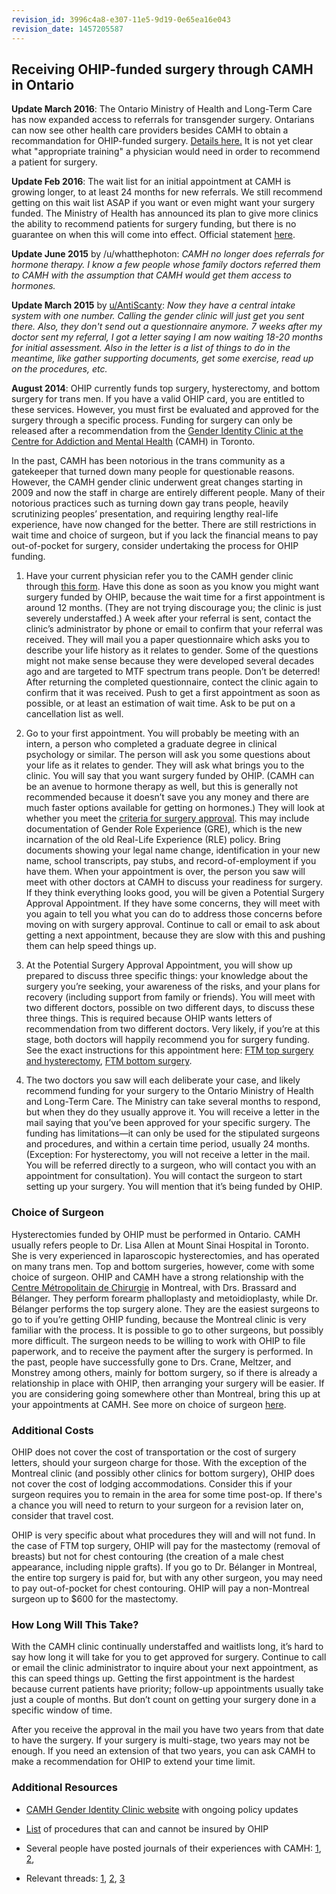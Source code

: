 ```yaml
---
revision_id: 3996c4a8-e307-11e5-9d19-0e65ea16e043
revision_date: 1457205587
---
```


## Receiving OHIP-funded surgery through CAMH in Ontario

**Update March 2016**: The Ontario Ministry of Health and Long-Term Care has now expanded access to referrals for transgender surgery. Ontarians can now see other health care providers besides CAMH to obtain a recommandation for OHIP-funded surgery. [Details here.](http://health.gov.on.ca/en/pro/programs/srs/default.aspx) It is not yet clear what "appropriate training" a physician would need in order to recommend a patient for surgery.

**Update Feb 2016**: The wait list for an initial appointment at CAMH is growing longer, to at least 24 months for new referrals. We still recommend getting on this wait list ASAP if you want or even might want your surgery funded. The Ministry of Health has announced its plan to give more clinics the ability to recommend patients for surgery funding, but there is no guarantee on when this will come into effect. Official statement [here](http://www.camh.ca/en/hospital/care_program_and_services/specialty_clinics/Documents/GIC_Clinic_Update-Feb2016.pdf).

**Update June 2015** by /u/whatthephoton: *CAMH no longer does referrals for hormone therapy. I know a few people whose family doctors referred them to CAMH with the assumption that CAMH would get them access to hormones.*

**Update March 2015** by [u/AntiScanty](http://www.reddit.com/r/ftm/comments/2ywi4v/our_community_faq_needs_your_help_in_expanding/cpdq3uv): *Now they have a central intake system with one number. Calling the gender clinic will just get you sent there. Also, they don't send out a questionnaire anymore. 7 weeks after my doctor sent my referral, I got a letter saying I am now waiting 18-20 months for initial assessment. Also in the letter is a list of things to do in the meantime, like gather supporting documents, get some exercise, read up on the procedures, etc.*

**August 2014**: OHIP currently funds top surgery, hysterectomy, and bottom surgery for trans men. If you have a valid OHIP card, you are entitled to these services. However, you must first be evaluated and approved for the surgery through a specific process. Funding for surgery can only be released after a recommendation from the [Gender Identity Clinic at the Centre for Addiction and Mental Health](http://www.camh.ca/en/hospital/care_program_and_services/hospital_services/Pages/gid_guide_to_camh.aspx) (CAMH) in Toronto. 

In the past, CAMH has been notorious in the trans community as a gatekeeper that turned down many people for questionable reasons. However, the CAMH gender clinic underwent great changes starting in 2009 and now the staff in charge are entirely different people. Many of their notorious practices such as turning down gay trans people, heavily scrutinizing peoples’ presentation, and requiring lengthy real-life experience, have now changed for the better. There are still restrictions in wait time and choice of surgeon, but if you lack the financial means to pay out-of-pocket for surgery, consider undertaking the process for OHIP funding. 

1. Have your current physician refer you to the CAMH gender clinic through [this form](http://www.camh.ca/en/hospital/care_program_and_services/Referrals_to_CAMH/Documents/CAMH_Referral_Form.pdf). Have this done as soon as you know you might want surgery funded by OHIP, because the wait time for a first appointment is around 12 months. (They are not trying discourage you; the clinic is just severely understaffed.) A week after your referral is sent, contact the clinic’s administrator by phone or email to confirm that your referral was received. They will mail you a paper questionnaire which asks you to describe your life history as it relates to gender. Some of the questions might not make sense because they were developed several decades ago and are targeted to MTF spectrum trans people. Don’t be deterred! After returning the completed questionnaire, contect the clinic again to confirm that it was received. Push to get a first appointment as soon as possible, or at least an estimation of wait time. Ask to be put on a cancellation list as well.

2. Go to your first appointment. You will probably be meeting with an intern, a person who completed a graduate degree in clinical psychology or similar. The person will ask you some questions about your life as it relates to gender. They will ask what brings you to the clinic. You will say that you want surgery funded by OHIP. (CAMH can be an avenue to hormone therapy as well, but this is generally not recommended because it doesn’t save you any money and there are much faster options available for getting on hormones.) They will look at whether you meet the [criteria for surgery approval](http://www.camh.ca/en/hospital/care_program_and_services/hospital_services/Pages/gid_criteria_hormone_surgery.aspx). This may include documentation of Gender Role Experience (GRE), which is the new incarnation of the old Real-Life Experience (RLE) policy. Bring documents showing your legal name change, identification in your new name, school transcripts, pay stubs, and record-of-employment if you have them. When your appointment is over, the person you saw will meet with other doctors at CAMH to discuss your readiness for surgery. If they think everything looks good, you will be given a Potential Surgery Approval Appointment. If they have some concerns, they will meet with you again to tell you what you can do to address those concerns before moving on with surgery approval. Continue to call or email to ask about getting a next appointment, because they are slow with this and pushing them can help speed things up.

3. At the Potential Surgery Approval Appointment, you will show up prepared to discuss three specific things: your knowledge about the surgery you’re seeking, your awareness of the risks, and your plans for recovery (including support from family or friends). You will meet with two different doctors, possible on two different days, to discuss these three things. This is required because OHIP wants letters of recommendation from two different doctors. Very likely, if you’re at this stage, both doctors will happily recommend you for surgery funding. See the exact instructions for this appointment here: [FTM top surgery and hysterectomy](https://dl.dropboxusercontent.com/u/67321046/CamhTopHysto.pdf), [FTM bottom surgery](https://dl.dropboxusercontent.com/u/67321046/CAMH_lower_appt.PDF).

4. The two doctors you saw will each deliberate your case, and likely recommend funding for your surgery to the Ontario Ministry of Health and Long-Term Care. The Ministry can take several months to respond, but when they do they usually approve it. You will receive a letter in the mail saying that you’ve been approved for your specific surgery. The funding has limitations—it can only be used for the stipulated surgeons and procedures, and within a certain time period, usually 24 months. (Exception: For hysterectomy, you will not receive a letter in the mail. You will be referred directly to a surgeon, who will contact you with an appointment for consultation).
You will contact the surgeon to start setting up your surgery. You will mention that it’s being funded by OHIP. 

### Choice of Surgeon 
Hysterectomies funded by OHIP must be performed in Ontario. CAMH usually refers people to Dr. Lisa Allen at Mount Sinai Hospital in Toronto. She is very experienced in laparoscopic hysterectomies, and has operated on many trans men. Top and bottom surgeries, however, come with some choice of surgeon. OHIP and CAMH have a strong relationship with the [Centre Métropolitain de Chirurgie](http://grsmontreal.com/) in Montreal, with Drs. Brassard and Bélanger. They perform forearm phalloplasty and metoidioplasty, while Dr. Bélanger performs the top surgery alone. They are the easiest surgeons to go to if you’re getting OHIP funding, because the Montreal clinic is very familiar with the process. It is possible to go to other surgeons, but possibly more difficult. The surgeon needs to be willing to work with OHIP to file paperwork, and to receive the payment after the surgery is performed. In the past, people have successfully gone to Drs. Crane, Meltzer, and Monstrey among others, mainly for bottom surgery, so if there is already a relationship in place with OHIP, then arranging your surgery will be easier. If you are considering going somewhere other than Montreal, bring this up at your appointments at CAMH. See more on choice of surgeon [here](http://www.camh.ca/en/hospital/care_program_and_services/CATS_centralized_assessment_triage_and_support/Documents/FAQ_GIC_surgery.pdf).

### Additional Costs 
OHIP does not cover the cost of transportation or the cost of surgery letters, should your surgeon charge for those. With the exception of the Montreal clinic (and possibly other clinics for bottom surgery), OHIP does not cover the cost of lodging accommodations. Consider this if your surgeon requires you to remain in the area for some time post-op. If there's a chance you will need to return to your surgeon for a revision later on, consider that travel cost.

OHIP is very specific about what procedures they will and will not fund. In the case of FTM top surgery, OHIP will pay for the mastectomy (removal of breasts) but not for chest contouring (the creation of a male chest appearance, including nipple grafts). If you go to Dr. Bélanger in Montreal, the entire top surgery is paid for, but with any other surgeon, you may need to pay out-of-pocket for chest contouring. OHIP will pay a non-Montreal surgeon up to $600 for the mastectomy.

### How Long Will This Take?

With the CAMH clinic continually understaffed and waitlists long, it’s hard to say how long it will take for you to get approved for surgery. Continue to call or email the clinic administrator to inquire about your next appointment, as this can speed things up. Getting the first appointment is the hardest because current patients have priority; follow-up appointments usually take just a couple of months. But don’t count on getting your surgery done in a specific window of time. 

After you receive the approval in the mail you have two years from that date to have the surgery. If your surgery is multi-stage, two years may not be enough. If you need an extension of that two years, you can ask CAMH to make a recommendation for OHIP to extend your time limit.

### Additional Resources

* [CAMH Gender Identity Clinic website](http://www.camh.ca/en/hospital/care_program_and_services/hospital_services/Pages/gid_guide_to_camh.aspx) with ongoing policy updates

* [List](http://i.imgur.com/nfAeF3C.jpg) of procedures that can and cannot be insured by OHIP

* Several people have posted journals of their experiences with CAMH: [1](http://transontario.tumblr.com/), [2](http://a-mosaic.tumblr.com/tagged/camh), 

* Relevant threads: [1](http://www.reddit.com/r/ftm/comments/1n96pw/i_went_through_the_camh_process_to_get/), [2](http://www.reddit.com/r/asktransgender/search?q=camh&amp;restrict_sr=on&amp;sort=relevance&amp;t=all), [3](https://www.reddit.com/r/ftm/comments/47vahb/camhs_waiting_list_has_effectively_tripled_in_the/)